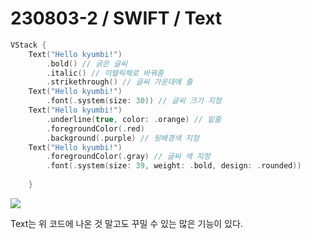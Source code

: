# 230803-2 / SWIFT / Text
```swift
VStack {
    Text("Hello kyumbi!")
        .bold() // 굵은 글씨
        .italic() // 이탤릭체로 바꿔줌
        .strikethrough() // 글씨 가운데에 줄
    Text("Hello kyumbi!")
        .font(.system(size: 30)) // 글씨 크기 지정
    Text("Hello kyumbi!")
        .underline(true, color: .orange) // 밑줄
        .foregroundColor(.red)
        .background(.purple) // 뒷배경색 지정
    Text("Hello kyumbi!")
        .foregroundColor(.gray) // 글씨 색 지정
        .font(.system(size: 39, weight: .bold, design: .rounded))
            
    }
```

<img src="/Users/mac/Desktop/All-Github/TIL/사진/스크린샷 2023-08-04 오후 12.32.25.png">

Text는 위 코드에 나온 것 말고도 꾸밀 수 있는 많은 기능이 있다. 
